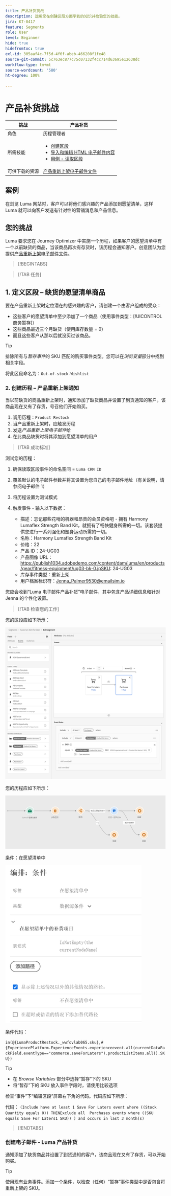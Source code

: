 ```yaml
---
title: 产品补货挑战
description: 运用您在创建区段方面学到的知识并检验您的技能。
jira: KT-8417
feature: Segments
role: User
level: Beginner
hide: true
hidefromtoc: true
exl-id: 305aaf4c-7f5d-4f6f-abeb-466208f1fe48
source-git-commit: 5c763ec877c75c07132f4cc714d63695e12638dc
workflow-type: tm+mt
source-wordcount: '580'
ht-degree: 100%

---
```


# 产品补货挑战

| 挑战 | 产品补货 |
|---|---|
| 角色 | 历程管理者 |
| 所需技能 | <ul><li>[创建区段](https://experienceleague.adobe.com/docs/journey-optimizer-learn/tutorials/profiles-segments-subscriptions/create-segments.html?lang=zh-Hans)</li><li> [导入和编辑 HTML 电子邮件内容](https://experienceleague.adobe.com/docs/journey-optimizer-learn/tutorials/email-channel/import-and-author-html-email-content.html?lang=zh-Hans)</li><li>[用例 - 读取区段](https://experienceleague.adobe.com/docs/journey-optimizer-learn/tutorials/create-journeys/use-case-read-segment.html?lang=zh-Hans)</li> |
| 可供下载的资源 | [产品重新上架电子邮件文件](/help/challenges/assets/email-assets/ProductRestockEmail.html.zip) |

## 案例

在浏览 Luma 网站时，客户可以将他们感兴趣的产品添加到愿望清单，这样 Luma 就可以向客户发送有针对性的营销消息和产品信息。

## 您的挑战

Luma 要求您在 Journey Optimizer 中实施一个历程，如果客户的愿望清单中有一个以前缺货的商品，当该商品再次有存货时，该历程会通知客户。创意团队为您提供[产品重新上架电子邮件文件](/help/challenges/assets/email-assets/ProductRestockEmail.html.zip)。

>[!BEGINTABS]

>[!TAB 任务]

## 1. 定义区段 – 缺货的愿望清单商品

要在产品重新上架时定位潜在的感兴趣的客户，请创建一个由客户组成的受众：

* 这些客户的愿望清单中至少添加了一个商品（使用事件类型：[!UICONTROL 商务暂存]）
* 这些商品最近三个月缺货（使用库存数量 = 0）
* 而且这些客户从那以后就没买过该商品。

>[!TIP]
>排除所有与&#x200B;*暂存事件*&#x200B;的 SKU 匹配的购买事件类型。您可以在&#x200B;*浏览变量*&#x200B;部分中找到相关字段。

将此区段命名为：`Out-of-stock-Wishlist`


### 2. 创建历程 – 产品重新上架通知

当以前缺货的商品重新上架时，通知添加了缺货商品并设置了到货通知的客户，该商品现在又有了存货，号召他们开始购买。

1. 调用历程：`Product Restock`
2. 当产品重新上架时，应触发历程
3. 发送&#x200B;*产品重新上架电子邮件*&#x200B;给
4. 在此商品缺货时将其添加到愿望清单的用户

>[!TAB 成功标准]

测试您的历程：

1. 确保读取区段事件的命名空间 = `Luma CRM ID`
1. 覆盖默认的电子邮件参数并将其设置为您自己的电子邮件地址（有关说明，请参阅电子邮件 1）
1. 将历程设置为测试模式
1. 触发事件 - 输入以下数据：

   * 描述：忘记那些花哨的机器和昂贵的会员资格吧 - 拥有 Harmony Lumaflex Strength Band Kit，就拥有了畅快健身所需的一切。该套装提供您进行一系列强化和塑身运动所需的一切。
   * 名称：Harmony Lumaflex Strength Band Kit
   * 价格：22
   * 产品 ID：24-UG03
   * 产品图像 URL：https://publish1034.adobedemo.com/content/dam/luma/en/products/gear/fitness-equipment/ug03-bk-0.jpSKU: 24-UG03
   * 库存事件类型：重新上架
   * 用户档案标识符：Jenna_Palmer9530@emailsim.io

您应会收到“Luma 电子邮件产品补货”电子邮件，其中包含产品详细信息和针对 Jenna 的个性化设置。

>[!TAB 检查您的工作]

您的区段应如下所示：

![区段 - 缺货的愿望清单商品](/help/challenges/assets/C1-S2.png)


您的历程应如下所示：

![产品补货历程](/help/challenges/assets/c3-j3-journey.png)

条件：在愿望清单中

![条件 - 在愿望清单中](/help/challenges/assets/c3-j3-condition.png)

条件代码：

```in(@{LumaProductRestock._wwfovlab065.sku},#{ExperiencePlatform.ExperienceEvents.experienceevent.all(currentDataPackField.eventType=="commerce.saveForLaters").productListItems.all().SKU})```


>[!TIP]
> * 在 *Browse Variables* 部分中选择“暂存”下的 SKU
> * 将“暂存”下的 SKU 放入事件字段时，请使用比较选项

检查“事件”下“编辑区段”屏幕右下角的代码。代码应如下所示：

代码：
```(Include have at least 1 Save For Laters event where ((Stock Quantity equals 0)) THENExclude all  Purchases events where ((SKU equals Save For Laters1 SKU)) ) and occurs in last 3 month(s)```

>[!ENDTABS]

### 创建电子邮件 - Luma 产品补货

通知添加了缺货商品并设置了到货通知的客户，该商品现在又有了存货，可以开始购买。



>[!TIP]
>
> 使用现有业务事件。添加一个条件，以检查（任何）“暂存”事件类型中是否包含将重新上架的 SKU。
>




